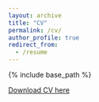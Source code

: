 ```yaml
---
layout: archive
title: "CV"
permalink: /cv/
author_profile: true
redirect_from:
  - /resume
---
```


{% include base_path %}

[Download CV here](http://samscibelli.github.io/files/Sam_Scibelli_resume_2019.pdf)
  
